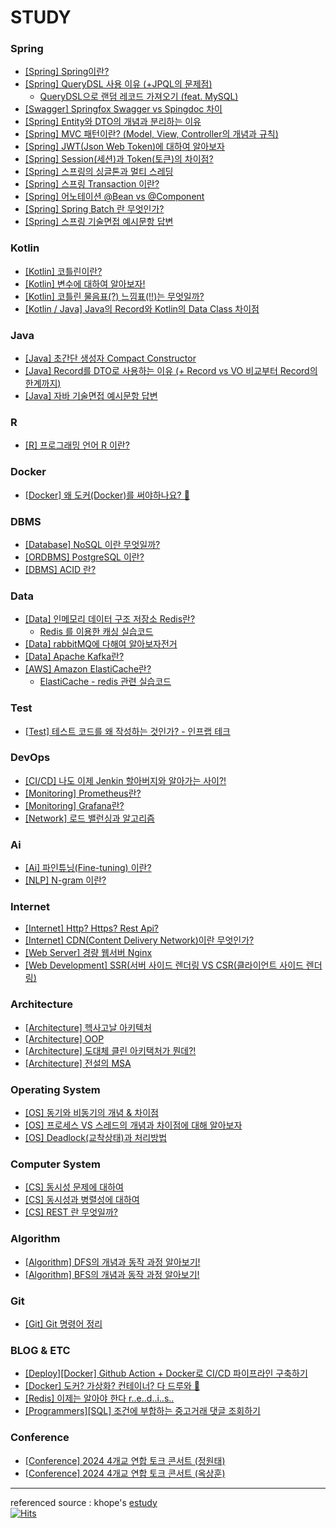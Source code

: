 # STUDY

### Spring
- [[Spring] Spring이란?](https://github.com/miraexhoi/study/blob/main/Back-End/Spring/spring.md)
- [[Spring] QueryDSL 사용 이유 (+JPQL의 문제점)](https://github.com/miraexhoi/study/blob/main/Back-End/Spring/querydsl.md)  
  - [QueryDSL으로 랜덤 레코드 가져오기 (feat. MySQL)](https://miraexhoi.tistory.com/3)
- [[Swagger] Springfox Swagger vs Spingdoc 차이](https://github.com/miraexhoi/study/blob/main/Back-End/Spring/swagger.md)
- [[Spring] Entity와 DTO의 개념과 분리하는 이유](https://github.com/miraexhoi/study/blob/main/Back-End/Spring/entityvsdto.md)
- [[Spring] MVC 패턴이란? (Model, View, Controller의 개념과 규칙)](https://github.com/miraexhoi/study/blob/main/Back-End/Spring/mvc.md)
- [[Spring] JWT(Json Web Token)에 대하여 알아보자](https://github.com/miraexhoi/study/blob/main/Back-End/Spring/jwt.md)
- [[Spring] Session(세션)과 Token(토큰)의 차이점?](https://github.com/miraexhoi/study/tree/master/Back-End/Spring/Security)
- [[Spring] 스프링의 싱글톤과 멀티 스레딩](https://github.com/miraexhoi/study/blob/master/Back-End/Spring/singletonevsmultithread.md)
- [[Spring] 스프링 Transaction 이란?](https://github.com/miraexhoi/study/blob/master/Back-End/Spring/transaction.md)
- [[Spring] 어노테이션 @Bean vs @Component](https://github.com/miraexhoi/study/blob/master/Back-End/Spring/beanvscomponent.md)
- [[Spring] Spring Batch 란 무엇인가?](https://github.com/miraexhoi/study/blob/master/Back-End/Spring/springbatch.md)
- [[Spring] 스프링 기술면접 예시문항 답변](https://github.com/miraexhoi/study/blob/master/Back-End/Spring/interview.md)

### Kotlin
- [[Kotlin] 코틀린이란?](https://github.com/miraexhoi/study/blob/master/Back-End/Kotlin/kotlin.md)
- [[Kotlin] 변수에 대하여 알아보자!](https://github.com/miraexhoi/study/blob/master/Back-End/Kotlin/variable.md)
- [[Kotlin] 코틀린 물음표(?) 느낌표(!!)는 무엇일까?](https://github.com/miraexhoi/study/blob/master/Back-End/Kotlin/null.md)
- [[Kotlin / Java] Java의 Record와 Kotlin의 Data Class 차이점](https://github.com/miraexhoi/study/blob/master/Back-End/Java/recordvsdataclass.md)

### Java
- [[Java] 초간단 생성자 Compact Constructor](https://github.com/miraexhoi/study/blob/master/Back-End/Java/compactconstructor.md)
- [[Java] Record를 DTO로 사용하는 이유 (+ Record vs VO 비교부터 Record의 한계까지)](https://github.com/miraexhoi/study/blob/master/Back-End/Java/whyrecordasdto.md)
- [[Java] 자바 기술면접 예시문항 답변](https://github.com/miraexhoi/study/blob/master/Back-End/Java/interview.md)

### R
- [[R] 프로그래밍 언어 R 이란?](https://github.com/miraexhoi/study/blob/master/Language/R/r.md)

### Docker
- [[Docker] 왜 도커(Docker)를 써야하나요? 🤔](https://github.com/miraexhoi/study/blob/master/DevOps/Docker/whydocker.md)

### DBMS
- [[Database] NoSQL 이란 무엇일까?](https://github.com/miraexhoi/study/blob/master/Back-End/DBMS/nosql.md)
- [[ORDBMS] PostgreSQL 이란?](https://github.com/miraexhoi/study/blob/master/Back-End/DBMS/postgresql.md)
- [[DBMS] ACID 란?](https://github.com/miraexhoi/study/blob/master/Back-End/DBMS/acid.md)

### Data 
- [[Data] 인메모리 데이터 구조 저장소 Redis란?](https://github.com/miraexhoi/study/blob/master/Back-End/Data/redis.md)
  - [Redis 를 이용한 캐싱 실습코드](https://github.com/miraexhoi/redis-caching-practice)
- [[Data] rabbitMQ에 다해여 알아보자전거](https://github.com/miraexhoi/study/blob/master/Back-End/Data/rabbitmq.md)
- [[Data] Apache Kafka란?](https://github.com/miraexhoi/study/blob/master/Back-End/Data/kafka.md)
- [[AWS] Amazon ElastiCache란?](https://github.com/miraexhoi/study/blob/master/Back-End/Data/elasticache.md)
  - [ElastiCache - redis 관련 실습코드](https://github.com/miraexhoi/elasticache-asynchronous-messaging)
 
### Test
- [[Test] 테스트 코드를 왜 작성하는 것인가? - 인프랩 테크](https://github.com/miraexhoi/study/blob/master/Back-End/test/testcode.md)

### DevOps
- [[CI/CD] 나도 이제 Jenkin 할아버지와 알아가는 사이?!](https://github.com/miraexhoi/study/blob/master/DevOps/CICD/jenkins.md)
- [[Monitoring] Prometheus란?](https://github.com/miraexhoi/study/blob/master/DevOps/Monitoring/Prometheus.md)
- [[Monitoring] Grafana란?](https://github.com/miraexhoi/study/blob/master/DevOps/Monitoring/grafana.md)
- [[Network] 로드 밸런싱과 알고리즘](https://github.com/miraexhoi/study/blob/master/DevOps/loadbalancing.md)

### Ai
- [[Ai] 파인튜닝(Fine-tuning) 이란?](https://github.com/miraexhoi/study/blob/master/Computer%20Science%20/Ai/OpenAi/finetuning.md)
- [[NLP] N-gram 이란?](https://github.com/miraexhoi/study/blob/master/Computer%20Science%20/Ai/OpenAi/n-gram.md)

### Internet
- [[Internet] Http? Https? Rest Api?](https://github.com/miraexhoi/study/blob/master/Internet/httphttpsrestapi.md)
- [[Internet] CDN(Content Delivery Network)이란 무엇인가?](https://github.com/miraexhoi/study/blob/master/Internet/cdn.md)
- [[Web Server] 경량 웹서버 Nginx](https://github.com/miraexhoi/study/blob/master/Internet/Web%20Server/nginx.md)
- [[Web Development] SSR(서버 사이드 렌더링 VS CSR(클라이언트 사이드 렌더링)](https://github.com/miraexhoi/study/blob/master/Internet/ssrvscsr.md)

### Architecture
- [[Architecture] 헥사고날 아키텍처](https://github.com/miraexhoi/study/blob/master/Architecture/hexagonal.md)
- [[Architecture] OOP](https://github.com/miraexhoi/study/blob/master/Architecture/oop.md)
- [[Architecture] 도대체 클린 아키택처가 뭔데?!](https://github.com/miraexhoi/study/blob/master/Architecture/clean.md)
- [[Architecture] 전설의 MSA](https://github.com/miraexhoi/study/blob/master/Architecture/msa.md)

### Operating System
- [[OS] 동기와 비동기의 개념 & 차이점](https://github.com/miraexhoi/study/blob/master/Operating%20System/synvsasyn.md)
- [[OS] 프로세스 VS 스레드의 개념과 차이점에 대해 알아보자](https://github.com/miraexhoi/study/blob/master/Operating%20System/processvsthread.md)
- [[OS] Deadlock(교착상태)과 처리방법](https://github.com/miraexhoi/study/blob/master/Operating%20System/deadlock.md)

### Computer System
- [[CS] 동시성 문제에 대하여](https://github.com/miraexhoi/study/blob/master/Computer%20Science%20/concurrency.md)
- [[CS] 동시성과 병렬성에 대하여](https://github.com/miraexhoi/study/blob/master/Computer%20Science%20/concurrency%26parallelism.md)
- [[CS] REST 란 무엇일까?](https://github.com/miraexhoi/study/blob/master/Computer%20Science%20/rest.md)

### Algorithm
- [[Algorithm] DFS의 개념과 동작 과정 알아보기!](https://github.com/miraexhoi/study/blob/master/Computer%20Science%20/Algorithm/dfs.md)
- [[Algorithm] BFS의 개념과 동작 과정 알아보기!](https://github.com/miraexhoi/study/blob/master/Computer%20Science%20/Algorithm/bfs.md)

### Git
- [[Git] Git 명령어 정리](https://github.com/miraexhoi/study/blob/master/Back-End/Git/git.md)

### BLOG & ETC
- [[Deploy][Docker] Github Action + Docker로 CI/CD 파이프라인 구축하기](https://velog.io/@miraexhoi/Github-Action-Docker%EB%A1%9C-CICD-%ED%8C%8C%EC%9D%B4%ED%94%84%EB%9D%BC%EC%9D%B8-%EA%B5%AC%EC%B6%95%ED%95%98%EA%B8%B0)
- [[Docker] 도커? 가상화? 컨테이너? 다 드루와 😤](https://velog.io/@miraexhoi/%EB%8F%84%EC%BB%A4-%EA%B0%80%EC%83%81%ED%99%94-%EC%BB%A8%ED%85%8C%EC%9D%B4%EB%84%88-%EB%8B%A4-%EB%93%9C%EB%A3%A8%EC%99%80)
- [[Redis] 이제는 알아야 한다 r..e..d..i..s..](https://velog.io/@miraexhoi/%EC%9D%B4%EC%A0%9C%EB%8A%94-%EC%95%8C%EC%95%84%EC%95%BC-%ED%95%9C%EB%8B%A4-r..e..d..i..s)
- [[Programmers][SQL] 조건에 부합하는 중고거래 댓글 조회하기](https://velog.io/@miraexhoi/%ED%94%84%EB%A1%9C%EA%B7%B8%EB%9E%98%EB%A8%B8%EC%8A%A4-%EC%A1%B0%EA%B1%B4%EC%97%90-%EB%B6%80%ED%95%A9%ED%95%98%EB%8A%94-%EC%A4%91%EA%B3%A0%EA%B1%B0%EB%9E%98-%EB%8C%93%EA%B8%80-%EC%A1%B0%ED%9A%8C%ED%95%98%EA%B8%B0)

### Conference
- [[Conference] 2024 4개교 연합 토크 콘서트 (정원태)](https://github.com/miraexhoi/study/blob/master/Conference/2024talkconcert-jwt.md)
- [[Conference] 2024 4개교 연합 토크 콘서트 (옥상훈)](https://github.com/miraexhoi/study/blob/master/Conference/2024talkconcert-osh.md)

---
referenced source : khope's [estudy](https://github.com/esperar/estudy)  
[![Hits](https://hits.seeyoufarm.com/api/count/incr/badge.svg?url=https://github.com/miraexhoi/study.com%2Fgjbae1212%2Fhit-counter)](https://hits.seeyoufarm.com)
